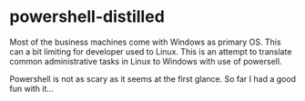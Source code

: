 # powershell-distilled

Most of the business machines come with Windows as primary
OS. This can a bit limiting for developer used to Linux. This is an attempt to translate common administrative tasks in Linux to Windows with use of powersell.

Powershell is not as scary as it seems at the first glance. So far I had a good fun with it... 


